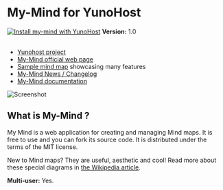 # My-Mind for YunoHost

[![Install my-mind with YunoHost](https://install-app.yunohost.org/install-with-yunohost.png)](https://install-app.yunohost.org/?app=my-mind)
<strong>Version:</strong> 1.0 <br><br>
* [Yunohost project](https://yunohost.org)
* [My-Mind official web page](http://my-mind.github.io/)
* [Sample mind map](http://my-mind.github.io/?map=examples/features.mymind) showcasing many features
* [My-Mind News / Changelog](https://github.com/ondras/my-mind/wiki/News)
* [My-Mind documentation](https://github.com/ondras/my-mind/wiki)

![Screenshot](https://github.com/ondras/my-mind/blob/master/screenshot.png)

## What is My-Mind ?
My Mind is a web application for creating and managing Mind maps. It is free to use and you can fork its source code. It is distributed under the terms of the MIT license.

New to Mind maps? They are useful, aesthetic and cool! Read more about these special diagrams in [the Wikipedia article](http://en.wikipedia.org/wiki/Mind_map).

**Multi-user:** Yes.
